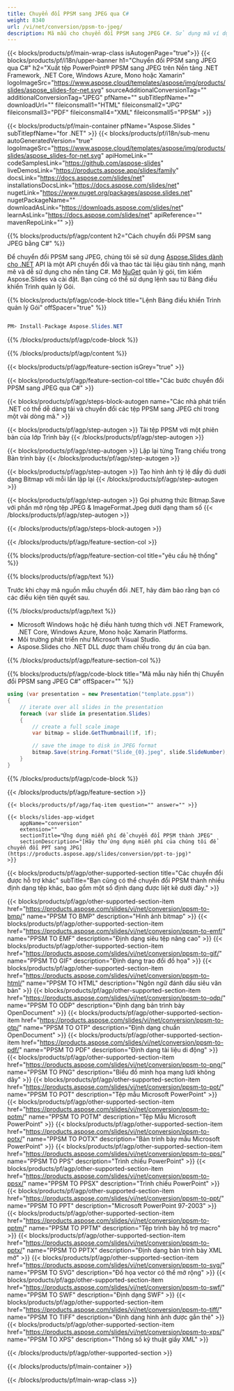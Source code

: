 ```yaml
---
title: Chuyển đổi PPSM sang JPEG qua C#
weight: 8340
url: /vi/net/conversion/ppsm-to-jpeg/ 
description: Mã mẫu cho chuyển đổi PPSM sang JPEG C#. Sử dụng mã ví dụ API cho hàng loạt tệp PPSM sang chuyển đổi JPEG trong VB.NET, Asp.NET hoặc bất kỳ ứng dụng dựa trên .NET nào.
---
```


{{< blocks/products/pf/main-wrap-class isAutogenPage="true">}}
{{< blocks/products/pf/i18n/upper-banner h1="Chuyển đổi PPSM sang JPEG qua C#" h2="Xuất tệp PowerPoint® PPSM sang JPEG trên Nền tảng .NET Framework, .NET Core, Windows Azure, Mono hoặc Xamarin" logoImageSrc="https://www.aspose.cloud/templates/aspose/img/products/slides/aspose_slides-for-net.svg" sourceAdditionalConversionTag="" additionalConversionTag="JPEG" pfName="" subTitlepfName="" downloadUrl="" fileiconsmall1="HTML" fileiconsmall2="JPG" fileiconsmall3="PDF" fileiconsmall4="XML" fileiconsmall5="PPSM" >}}

{{< blocks/products/pf/main-container pfName="Aspose.Slides " subTitlepfName="for .NET" >}}
{{< blocks/products/pf/i18n/sub-menu autoGeneratedVersion="true" logoImageSrc="https://www.aspose.cloud/templates/aspose/img/products/slides/aspose_slides-for-net.svg" apiHomeLink="" codeSamplesLink="https://github.com/aspose-slides" liveDemosLink="https://products.aspose.app/slides/family" docsLink="https://docs.aspose.com/slides/net" installationsDocsLink="https://docs.aspose.com/slides/net" nugetLink="https://www.nuget.org/packages/aspose.slides.net" nugetPackageName="" downloadAsLink="https://downloads.aspose.com/slides/net" learnAsLink="https://docs.aspose.com/slides/net" apiReference="" mavenRepoLink="" >}}

{{% blocks/products/pf/agp/content h2="Cách chuyển đổi PPSM sang JPEG bằng C#" %}}

 Để chuyển đổi PPSM sang JPEG, chúng tôi sẽ sử dụng
 [Aspose.Slides dành cho .NET](https://products.aspose.com/slides/vi/net)
 API là một API chuyển đổi và thao tác tài liệu giàu tính năng, mạnh mẽ và dễ sử dụng cho nền tảng C#. Mở
 [NuGet](https://www.nuget.org/packages/aspose.slides.net)
 quản lý gói, tìm kiếm
 Aspose.Slides
 và cài đặt. Bạn cũng có thể sử dụng lệnh sau từ Bảng điều khiển Trình quản lý Gói.

{{% blocks/products/pf/agp/code-block title="Lệnh Bảng điều khiển Trình quản lý Gói" offSpacer="true" %}}

```cs

PM> Install-Package Aspose.Slides.NET

```

{{% /blocks/products/pf/agp/code-block %}}

{{% /blocks/products/pf/agp/content %}}

{{< blocks/products/pf/agp/feature-section isGrey="true" >}}


{{< blocks/products/pf/agp/feature-section-col title="Các bước chuyển đổi PPSM sang JPEG qua C#" >}}

{{< blocks/products/pf/agp/steps-block-autogen name="Các nhà phát triển .NET có thể dễ dàng tải và chuyển đổi các tệp PPSM sang JPEG chỉ trong một vài dòng mã." >}}

{{< blocks/products/pf/agp/step-autogen >}}
Tải tệp PPSM với một phiên bản của lớp Trình bày
{{< /blocks/products/pf/agp/step-autogen >}}

{{< blocks/products/pf/agp/step-autogen >}}
Lặp lại từng Trang chiếu trong Bản trình bày
{{< /blocks/products/pf/agp/step-autogen >}}

{{< blocks/products/pf/agp/step-autogen >}}
Tạo hình ảnh tỷ lệ đầy đủ dưới dạng Bitmap với mỗi lần lặp lại
{{< /blocks/products/pf/agp/step-autogen >}}

{{< blocks/products/pf/agp/step-autogen >}}
Gọi phương thức Bitmap.Save với phần mở rộng tệp JPEG & ImageFormat.Jpeg dưới dạng tham số
{{< /blocks/products/pf/agp/step-autogen >}}

{{< /blocks/products/pf/agp/steps-block-autogen >}}

{{< /blocks/products/pf/agp/feature-section-col >}}

{{% blocks/products/pf/agp/feature-section-col title="yêu cầu hệ thống" %}}

{{% blocks/products/pf/agp/text %}}

 Trước khi chạy mã nguồn mẫu chuyển đổi .NET, hãy đảm bảo rằng bạn có các điều kiện tiên quyết sau.

{{% /blocks/products/pf/agp/text %}}

- Microsoft Windows hoặc hệ điều hành tương thích với .NET Framework, .NET Core, Windows Azure, Mono hoặc Xamarin Platforms.
- Môi trường phát triển như Microsoft Visual Studio.
- Aspose.Slides cho .NET DLL được tham chiếu trong dự án của bạn.

{{% /blocks/products/pf/agp/feature-section-col %}}

{{% blocks/products/pf/agp/code-block title="Mã mẫu này hiển thị Chuyển đổi PPSM sang JPEG C#" offSpacer="" %}}

```cs
using (var presentation = new Presentation("template.ppsm"))
{
    // iterate over all slides in the presentation
    foreach (var slide in presentation.Slides)
    {
        // create a full scale image
        var bitmap = slide.GetThumbnail(1f, 1f);

        // save the image to disk in JPEG format
        bitmap.Save(string.Format("Slide_{0}.jpeg", slide.SlideNumber), System.Drawing.Imaging.ImageFormat.Jpeg);
    }
} 

```

{{% /blocks/products/pf/agp/code-block %}}

{{< /blocks/products/pf/agp/feature-section >}}

    {{< blocks/products/pf/agp/faq-item question="" answer="" >}}
 

<!-- aboutfile Starts -->

<!-- aboutfile Ends -->

    {{< blocks/slides-app-widget 
        appName="conversion"
        extension=""
        sectionTitle="Ứng dụng miễn phí để chuyển đổi PPSM thành JPEG" 
        sectionDescription="[Hãy thử ứng dụng miễn phí của chúng tôi để chuyển đổi PPT sang JPG](https://products.aspose.app/slides/conversion/ppt-to-jpg)" 
    >}}
    
{{< blocks/products/pf/agp/other-supported-section title="Các chuyển đổi được hỗ trợ khác" subTitle="Bạn cũng có thể chuyển đổi PPSM thành nhiều định dạng tệp khác, bao gồm một số định dạng được liệt kê dưới đây." >}}

{{< blocks/products/pf/agp/other-supported-section-item href="https://products.aspose.com/slides/vi/net/conversion/ppsm-to-bmp/" name="PPSM TO BMP" description="Hình ảnh bitmap" >}}
{{< blocks/products/pf/agp/other-supported-section-item href="https://products.aspose.com/slides/vi/net/conversion/ppsm-to-emf/" name="PPSM TO EMF" description="Định dạng siêu tệp nâng cao" >}}
{{< blocks/products/pf/agp/other-supported-section-item href="https://products.aspose.com/slides/vi/net/conversion/ppsm-to-gif/" name="PPSM TO GIF" description="Định dạng trao đổi đồ họa" >}}
{{< blocks/products/pf/agp/other-supported-section-item href="https://products.aspose.com/slides/vi/net/conversion/ppsm-to-html/" name="PPSM TO HTML" description="Ngôn ngữ đánh dấu siêu văn bản" >}}
{{< blocks/products/pf/agp/other-supported-section-item href="https://products.aspose.com/slides/vi/net/conversion/ppsm-to-odp/" name="PPSM TO ODP" description="Định dạng bản trình bày OpenDocument" >}}
{{< blocks/products/pf/agp/other-supported-section-item href="https://products.aspose.com/slides/vi/net/conversion/ppsm-to-otp/" name="PPSM TO OTP" description="Định dạng chuẩn OpenDocument" >}}
{{< blocks/products/pf/agp/other-supported-section-item href="https://products.aspose.com/slides/vi/net/conversion/ppsm-to-pdf/" name="PPSM TO PDF" description="Định dạng tài liệu di động" >}}
{{< blocks/products/pf/agp/other-supported-section-item href="https://products.aspose.com/slides/vi/net/conversion/ppsm-to-png/" name="PPSM TO PNG" description="Biểu đồ minh họa mạng lưới không dây" >}}
{{< blocks/products/pf/agp/other-supported-section-item href="https://products.aspose.com/slides/vi/net/conversion/ppsm-to-pot/" name="PPSM TO POT" description="Tệp mẫu Microsoft PowerPoint" >}}
{{< blocks/products/pf/agp/other-supported-section-item href="https://products.aspose.com/slides/vi/net/conversion/ppsm-to-potm/" name="PPSM TO POTM" description="Tệp Mẫu Microsoft PowerPoint" >}}
{{< blocks/products/pf/agp/other-supported-section-item href="https://products.aspose.com/slides/vi/net/conversion/ppsm-to-potx/" name="PPSM TO POTX" description="Bản trình bày mẫu Microsoft PowerPoint" >}}
{{< blocks/products/pf/agp/other-supported-section-item href="https://products.aspose.com/slides/vi/net/conversion/ppsm-to-pps/" name="PPSM TO PPS" description="Trình chiếu PowerPoint" >}}
{{< blocks/products/pf/agp/other-supported-section-item href="https://products.aspose.com/slides/vi/net/conversion/ppsm-to-ppsx/" name="PPSM TO PPSX" description="Trình chiếu PowerPoint" >}}
{{< blocks/products/pf/agp/other-supported-section-item href="https://products.aspose.com/slides/vi/net/conversion/ppsm-to-ppt/" name="PPSM TO PPT" description="Microsoft PowerPoint 97-2003" >}}
{{< blocks/products/pf/agp/other-supported-section-item href="https://products.aspose.com/slides/vi/net/conversion/ppsm-to-pptm/" name="PPSM TO PPTM" description="Tệp trình bày hỗ trợ macro" >}}
{{< blocks/products/pf/agp/other-supported-section-item href="https://products.aspose.com/slides/vi/net/conversion/ppsm-to-pptx/" name="PPSM TO PPTX" description="Định dạng bản trình bày XML mở" >}}
{{< blocks/products/pf/agp/other-supported-section-item href="https://products.aspose.com/slides/vi/net/conversion/ppsm-to-svg/" name="PPSM TO SVG" description="Đồ họa vector có thể mở rộng" >}}
{{< blocks/products/pf/agp/other-supported-section-item href="https://products.aspose.com/slides/vi/net/conversion/ppsm-to-swf/" name="PPSM TO SWF" description="Định dạng SWF" >}}
{{< blocks/products/pf/agp/other-supported-section-item href="https://products.aspose.com/slides/vi/net/conversion/ppsm-to-tiff/" name="PPSM TO TIFF" description="Định dạng hình ảnh được gắn thẻ" >}}
{{< blocks/products/pf/agp/other-supported-section-item href="https://products.aspose.com/slides/vi/net/conversion/ppsm-to-xps/" name="PPSM TO XPS" description="Thông số kỹ thuật giấy XML" >}}

{{< /blocks/products/pf/agp/other-supported-section >}}

{{< /blocks/products/pf/main-container >}}
    
{{< /blocks/products/pf/main-wrap-class >}}
